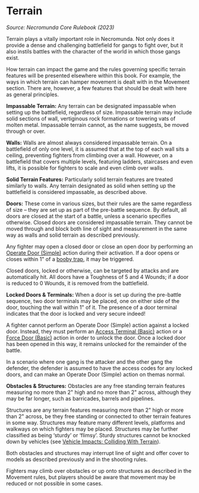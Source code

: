 # Terrain

_Source: Necromunda Core Rulebook (2023)_

Terrain plays a vitally important role in Necromunda. Not only does it provide a dense and challenging battlefield for gangs to fight over, but it also instils battles with the character of the world in which those gangs exist.

How terrain can impact the game and the rules governing specific terrain features will be presented elsewhere within this book. For example, the ways in which terrain can hamper movement is dealt with in the Movement section. There are, however, a few features that should be dealt with here as general principles.

**Impassable Terrain:** Any terrain can be designated
impassable when setting up the battlefield, regardless
of size. Impassable terrain may include solid sections
of wall, vertiginous rock formations or towering vats of
molten metal. Impassable terrain cannot, as the name
suggests, be moved through or over.

**Walls:** Walls are almost always considered impassable
terrain. On a battlefield of only one level, it is assumed
that at the top of each wall sits a ceiling, preventing
fighters from climbing over a wall. However, on a
battlefield that covers multiple levels, featuring
ladders, staircases and even lifts, it is possible for
fighters to scale and even climb over walls.

**Solid Terrain Features:** Particularly solid terrain
features are treated similarly to walls. Any terrain
designated as solid when setting up the battlefield is
considered impassable, as described above.

**Doors:** These come in various sizes, but their rules
are the same regardless of size – they are set up as
part of the pre-battle sequence. By default, all doors
are closed at the start of a battle, unless a scenario
specifies otherwise. Closed doors are considered
impassable terrain. They cannot be moved through and
block both line of sight and measurement in the same
way as walls and solid terrain as described previously.

Any fighter may open a closed door or close an open
door by performing an [Operate Door (Simple)](/docs/the-rules/fighter-actions#operate-door-simple) action
during their activation. If a door opens
or closes within 1" of a [booby trap](/docs/battlefield-setup/scenario-rules#booby-traps--frag-gas-and-melta), it
may be triggered.

Closed doors, locked or otherwise, can be targeted
by attacks and are automatically hit. All doors have a
Toughness of 5 and 4 Wounds; if a door is reduced to
0 Wounds, it is removed from the battlefield.

**Locked Doors & Terminals:** When a door is set up
during the pre-battle sequence, two door terminals
may be placed, one on either side of the door, touching the wall within 1" of it. The presence of a door
terminal indicates that the door is locked and very
secure indeed!

A fighter cannot perform an Operate Door (Simple)
action against a locked door. Instead, they must
perform an [Access Terminal (Basic)](/docs/the-rules/fighter-actions#access-terminal-basic) action or a [Force Door (Basic)](/docs/the-rules/fighter-actions#force-door-basic) action in order to unlock
the door. Once a locked door has been opened in
this way, it remains unlocked for the remainder of
the battle.

In a scenario where one gang is the attacker and the
other gang the defender, the defender is assumed
to have the access codes for any locked doors, and
can make an Operate Door (Simple) action on themas normal.

**Obstacles & Structures:** Obstacles are any free
standing terrain features measuring no more than 2"
high and no more than 2" across, although they may be
far longer, such as barricades, barrels and pipelines.

Structures are any terrain features measuring more
than 2" high or more than 2" across, be they free
standing or connected to other terrain features in some
way. Structures may feature many different levels, platforms and walkways on which fighters may be
placed. Structures may be further classified as being
‘sturdy’ or ‘flimsy’. Sturdy structures cannot be knocked
down by vehicles (see [Vehicle Impacts: Colliding With Terrain](/docs/the-rules/vehicle-impacts#colliding-with-terrain)).

Both obstacles and structures may interrupt line of
sight and offer cover to models as described previously
and in the shooting rules.

Fighters may climb over obstacles or up onto structures
as described in the Movement rules, but players
should be aware that movement may be reduced or
not possible in some cases.
